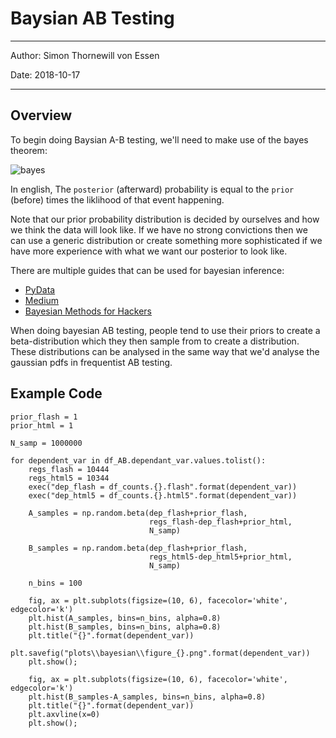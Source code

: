 # Baysian AB Testing
___
Author: Simon Thornewill von Essen

Date: 2018-10-17
___

## Overview
To begin doing Baysian A-B testing, we'll need to make use of the bayes theorem:

![bayes](http://quicklatex.com/cache3/3d/ql_de45d34fd22f4e7713426c636dccb93d_l3.png)

In english, The `posterior` (afterward) probability is equal to the `prior` (before) times the liklihood of that event happening.

Note that our prior probability distribution is decided by ourselves and how we think the data will look like. If we have no strong convictions then we can use a generic distribution or create something more sophisticated if we have more experience with what we want our posterior to look like.

There are multiple guides that can be used for bayesian inference:

* [PyData](https://www.youtube.com/watch?v=PSqtcNZDj4A)
* [Medium](https://medium.com/@thibalbo/coding-bayesian-ab-tests-in-python-e89356b3f4bd)
* [Bayesian Methods for Hackers](https://github.com/CamDavidsonPilon/Probabilistic-Programming-and-Bayesian-Methods-for-Hackers)

When doing bayesian AB testing, people tend to use their priors to create a beta-distribution which they then sample from to create a distribution. These distributions can be analysed in the same way that we'd analyse the gaussian pdfs in frequentist AB testing.

## Example Code

```
prior_flash = 1
prior_html = 1

N_samp = 1000000

for dependent_var in df_AB.dependant_var.values.tolist():
    regs_flash = 10444
    regs_html5 = 10344
    exec("dep_flash = df_counts.{}.flash".format(dependent_var))
    exec("dep_html5 = df_counts.{}.html5".format(dependent_var))

    A_samples = np.random.beta(dep_flash+prior_flash, 
                               regs_flash-dep_flash+prior_html, 
                               N_samp)

    B_samples = np.random.beta(dep_flash+prior_flash, 
                               regs_html5-dep_html5+prior_html, 
                               N_samp)

    n_bins = 100

    fig, ax = plt.subplots(figsize=(10, 6), facecolor='white', edgecolor='k')
    plt.hist(A_samples, bins=n_bins, alpha=0.8)
    plt.hist(B_samples, bins=n_bins, alpha=0.8)
    plt.title("{}".format(dependent_var))
    plt.savefig("plots\\bayesian\\figure_{}.png".format(dependent_var))
    plt.show();

    fig, ax = plt.subplots(figsize=(10, 6), facecolor='white', edgecolor='k')
    plt.hist(B_samples-A_samples, bins=n_bins, alpha=0.8)
    plt.title("{}".format(dependent_var))
    plt.axvline(x=0)
    plt.show();
```
